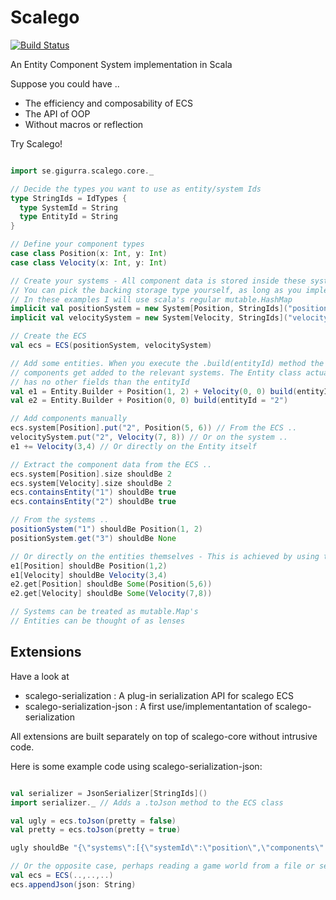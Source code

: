 # Scalego

[![Build Status](https://travis-ci.org/GiGurra/scalego.svg?branch=master)](https://travis-ci.org/GiGurra/scalego)

An Entity Component System implementation in Scala

Suppose you could have ..

* The efficiency and composability of ECS 
* The API of OOP
* Without macros or reflection

Try Scalego!

```scala

import se.gigurra.scalego.core._

// Decide the types you want to use as entity/system Ids
type StringIds = IdTypes {
  type SystemId = String
  type EntityId = String
}

// Define your component types
case class Position(x: Int, y: Int)
case class Velocity(x: Int, y: Int)

// Create your systems - All component data is stored inside these systems. 
// You can pick the backing storage type yourself, as long as you implement scala's mutable.Map trait. 
// In these examples I will use scala's regular mutable.HashMap
implicit val positionSystem = new System[Position, StringIds]("position", mutable.HashMap())
implicit val velocitySystem = new System[Velocity, StringIds]("velocity", mutable.HashMap())

// Create the ECS
val ecs = ECS(positionSystem, velocitySystem)

// Add some entities. When you execute the .build(entityId) method the 
// components get added to the relevant systems. The Entity class actually
// has no other fields than the entityId
val e1 = Entity.Builder + Position(1, 2) + Velocity(0, 0) build(entityId = "1")
val e2 = Entity.Builder + Position(0, 0) build(entityId = "2")

// Add components manually
ecs.system[Position].put("2", Position(5, 6)) // From the ECS ..
velocitySystem.put("2", Velocity(7, 8)) // Or on the system ..
e1 += Velocity(3,4) // Or directly on the Entity itself

// Extract the component data from the ECS ..
ecs.system[Position].size shouldBe 2
ecs.system[Velocity].size shouldBe 2
ecs.containsEntity("1") shouldBe true
ecs.containsEntity("2") shouldBe true

// From the systems ..
positionSystem("1") shouldBe Position(1, 2)
positionSystem.get("3") shouldBe None

// Or directly on the entities themselves - This is achieved by using the implicit System variables above
e1[Position] shouldBe Position(1,2)
e1[Velocity] shouldBe Velocity(3,4)
e2.get[Position] shouldBe Some(Position(5,6))
e2.get[Velocity] shouldBe Some(Velocity(7,8))

// Systems can be treated as mutable.Map's
// Entities can be thought of as lenses


```


## Extensions

Have a look at 

* scalego-serialization : A plug-in serialization API for scalego ECS 
* scalego-serialization-json : A first use/implementantation of scalego-serialization

All extensions are built separately on top of scalego-core without intrusive code. 

Here is some example code using scalego-serialization-json:

```scala

val serializer = JsonSerializer[StringIds]()
import serializer._ // Adds a .toJson method to the ECS class

val ugly = ecs.toJson(pretty = false)
val pretty = ecs.toJson(pretty = true)

ugly shouldBe "{\"systems\":[{\"systemId\":\"position\",\"components\":[{\"id\":\"2\",\"data\":{\"x\":5,\"y\":6}},{\"id\":\"1\",\"data\":{\"x\":1,\"y\":2}}]},{\"systemId\":\"velocity\",\"components\":[{\"id\":\"2\",\"data\":{\"x\":7,\"y\":8}},{\"id\":\"1\",\"data\":{\"x\":3,\"y\":4}}]}]}"

// Or the opposite case, perhaps reading a game world from a file or sent over the network.
val ecs = ECS(..,..,..)
ecs.appendJson(json: String)


```
